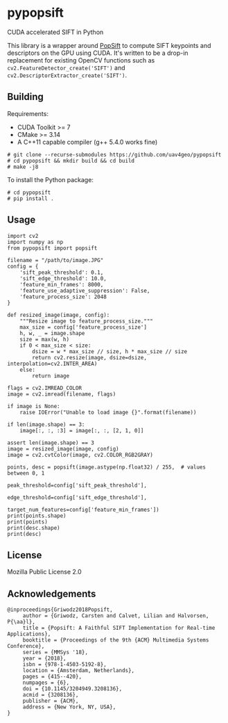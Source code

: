 # pypopsift
CUDA accelerated SIFT in Python

This library is a wrapper around [PopSift](https://github.com/alicevision/popsift) to compute SIFT keypoints and descriptors on the GPU using CUDA. It's written to be a drop-in replacement for existing OpenCV functions such as `cv2.FeatureDetector_create('SIFT')` and ` cv2.DescriptorExtractor_create('SIFT')`.

## Building

Requirements:
 * CUDA Toolkit >= 7
 * CMake >= 3.14
 * A C++11 capable compiler (g++ 5.4.0 works fine)

```
# git clone --recurse-submodules https://github.com/uav4geo/pypopsift
# cd pypopsift && mkdir build && cd build
# make -j8
```

To install the Python package:

```
# cd pypopsift
# pip install .
```

## Usage

```
import cv2
import numpy as np
from pypopsift import popsift

filename = "/path/to/image.JPG"
config = {
    'sift_peak_threshold': 0.1,
    'sift_edge_threshold': 10.0,
    'feature_min_frames': 8000,
    'feature_use_adaptive_suppression': False,
    'feature_process_size': 2048
}

def resized_image(image, config):
    """Resize image to feature_process_size."""
    max_size = config['feature_process_size']
    h, w, _ = image.shape
    size = max(w, h)
    if 0 < max_size < size:
        dsize = w * max_size // size, h * max_size // size
        return cv2.resize(image, dsize=dsize, interpolation=cv2.INTER_AREA)
    else:
        return image

flags = cv2.IMREAD_COLOR
image = cv2.imread(filename, flags)

if image is None:
    raise IOError("Unable to load image {}".format(filename))

if len(image.shape) == 3:
    image[:, :, :3] = image[:, :, [2, 1, 0]]

assert len(image.shape) == 3
image = resized_image(image, config)
image = cv2.cvtColor(image, cv2.COLOR_RGB2GRAY)

points, desc = popsift(image.astype(np.float32) / 255,  # values between 0, 1
                            peak_threshold=config['sift_peak_threshold'],
                            edge_threshold=config['sift_edge_threshold'],
                            target_num_features=config['feature_min_frames'])
print(points.shape)
print(points)
print(desc.shape)
print(desc)
```

## License

Mozilla Public License 2.0

## Acknowledgements

```
@inproceedings{Griwodz2018Popsift,
	 author = {Griwodz, Carsten and Calvet, Lilian and Halvorsen, P{\aa}l},
	 title = {Popsift: A Faithful SIFT Implementation for Real-time Applications},
	 booktitle = {Proceedings of the 9th {ACM} Multimedia Systems Conference},
	 series = {MMSys '18},
	 year = {2018},
	 isbn = {978-1-4503-5192-8},
	 location = {Amsterdam, Netherlands},
	 pages = {415--420},
	 numpages = {6},
	 doi = {10.1145/3204949.3208136},
	 acmid = {3208136},
	 publisher = {ACM},
	 address = {New York, NY, USA},
}
```
